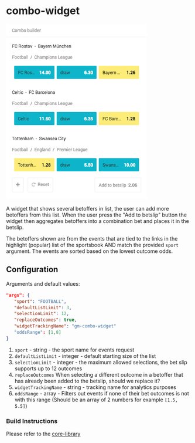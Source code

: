 # combo-widget

![](https://github.com/kambi-sportsbook-widgets/combo-widget/blob/master/screenshot.png?raw=true)

A widget that shows several betoffers in list, the user can add more betoffers from this list. When the user press the "Add to betslip" button the widget then aggregates betoffers into a combination bet and places it in the betslip.

The betoffers shown are from the events that are tied to the links in the highlight (popular) list of the sportsbook AND match the provided `sport` argument. The events are sorted based on the lowest outcome odds.

## Configuration

Arguments and default values:
```json
"args": {
   "sport": "FOOTBALL",
   "defaultListLimit": 3,
   "selectionLimit": 12,
   "replaceOutcomes": true,
   "widgetTrackingName": "gm-combo-widget"
   "oddsRange": [1,8]
}
```

1. `sport` - string - the sport name for events request
2. `defaultListLimit` - integer - default starting size of the list
3. `selectionLimit` - integer - the maximum allowed selections, the bet slip supports up to 12 outcomes
4. `replaceOutcomes` When selecting a different outcome in a betoffer that has already been added to the betslip, should we replace it?
5. `widgetTrackingName` - string - tracking name for analytics purposes
6. `oddsRange` - array - Filters out events if none of their bet outcomes is not with this range (Should be an array of 2 numbers for example `[1.5, 5.5]`)


### Build Instructions

Please refer to the [core-library](https://github.com/kambi-sportsbook-widgets/widget-core-library)
